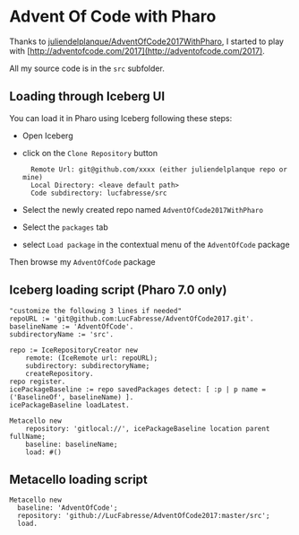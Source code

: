 # Advent Of Code with Pharo

Thanks to [juliendelplanque/AdventOfCode2017WithPharo](https://github.com/juliendelplanque/AdventOfCode2017WithPharo), I started to play with [http://adventofcode.com/2017](http://adventofcode.com/2017).

All my source code is in the `src` subfolder.


## Loading through Iceberg  UI 

You can load it in Pharo using Iceberg following these steps:

- Open Iceberg
- click on the `Clone Repository` button

		Remote Url: git@github.com/xxxx (either juliendelplanque repo or mine)
		Local Directory: <leave default path>
		Code subdirectory: lucfabresse/src
		
- Select the newly created repo named `AdventOfCode2017WithPharo`
- Select the `packages` tab
- select `Load package` in the contextual menu of the `AdventOfCode` package

Then browse my `AdventOfCode` package

## Iceberg loading script (Pharo 7.0 only)
	
	"customize the following 3 lines if needed"
	repoURL := 'git@github.com:LucFabresse/AdventOfCode2017.git'.
	baselineName := 'AdventOfCode'.
	subdirectoryName := 'src'.
	
	repo := IceRepositoryCreator new 
		remote: (IceRemote url: repoURL);
		subdirectory: subdirectoryName;
		createRepository.
	repo register.
	icePackageBaseline := repo savedPackages detect: [ :p | p name = ('BaselineOf', baselineName) ].
	icePackageBaseline loadLatest.

	Metacello new
		repository: 'gitlocal://', icePackageBaseline location parent fullName;
		baseline: baselineName;
		load: #()	

## Metacello loading script

	Metacello new
	  baseline: 'AdventOfCode';
	  repository: 'github://LucFabresse/AdventOfCode2017:master/src';
	  load.